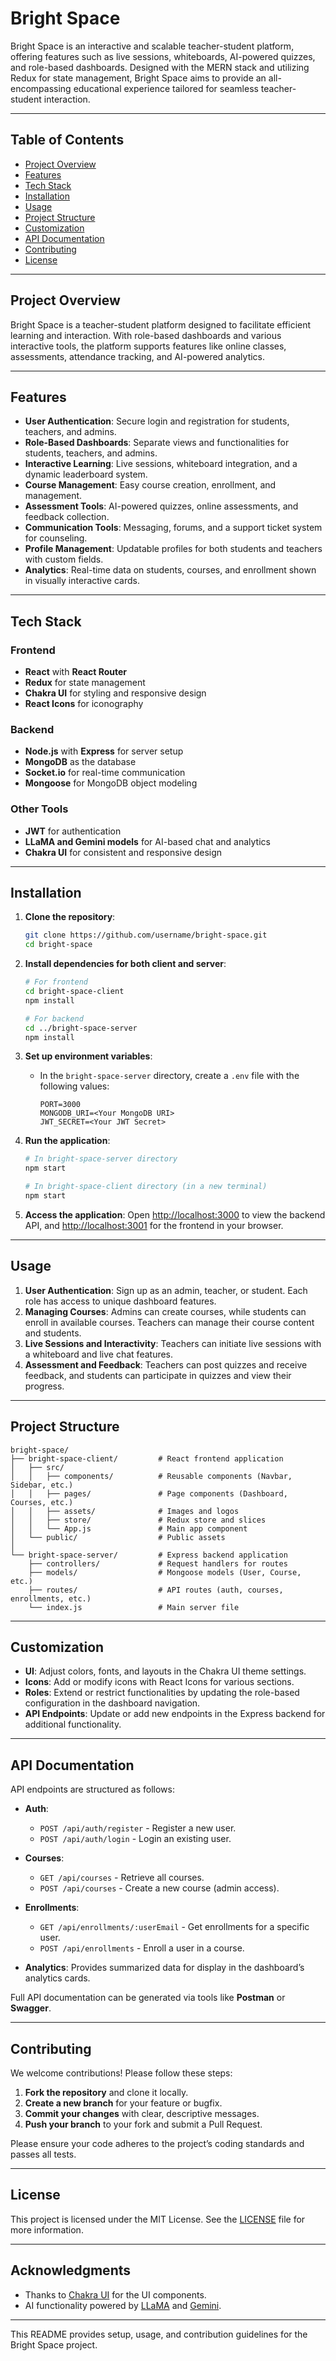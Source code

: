 
# Bright Space 
 
Bright Space is an interactive and scalable teacher-student platform, offering features such as live sessions, whiteboards, AI-powered quizzes, and role-based dashboards. Designed with the MERN stack and utilizing Redux for state management, Bright Space aims to provide an all-encompassing educational experience tailored for seamless teacher-student interaction.

---

## Table of Contents

- [Project Overview](#project-overview)
- [Features](#features)
- [Tech Stack](#tech-stack)
- [Installation](#installation)
- [Usage](#usage)
- [Project Structure](#project-structure)
- [Customization](#customization)
- [API Documentation](#api-documentation)
- [Contributing](#contributing)
- [License](#license)

---

## Project Overview

Bright Space is a teacher-student platform designed to facilitate efficient learning and interaction. With role-based dashboards and various interactive tools, the platform supports features like online classes, assessments, attendance tracking, and AI-powered analytics.

---

## Features

- **User Authentication**: Secure login and registration for students, teachers, and admins.
- **Role-Based Dashboards**: Separate views and functionalities for students, teachers, and admins.
- **Interactive Learning**: Live sessions, whiteboard integration, and a dynamic leaderboard system.
- **Course Management**: Easy course creation, enrollment, and management.
- **Assessment Tools**: AI-powered quizzes, online assessments, and feedback collection.
- **Communication Tools**: Messaging, forums, and a support ticket system for counseling.
- **Profile Management**: Updatable profiles for both students and teachers with custom fields.
- **Analytics**: Real-time data on students, courses, and enrollment shown in visually interactive cards.

---

## Tech Stack

### Frontend
- **React** with **React Router**
- **Redux** for state management
- **Chakra UI** for styling and responsive design
- **React Icons** for iconography

### Backend
- **Node.js** with **Express** for server setup
- **MongoDB** as the database
- **Socket.io** for real-time communication
- **Mongoose** for MongoDB object modeling

### Other Tools
- **JWT** for authentication
- **LLaMA and Gemini models** for AI-based chat and analytics
- **Chakra UI** for consistent and responsive design

---

## Installation

1. **Clone the repository**:
   ```bash
   git clone https://github.com/username/bright-space.git
   cd bright-space
   ```

2. **Install dependencies for both client and server**:
   ```bash
   # For frontend
   cd bright-space-client
   npm install

   # For backend
   cd ../bright-space-server
   npm install
   ```

3. **Set up environment variables**:
   - In the `bright-space-server` directory, create a `.env` file with the following values:
     ```
     PORT=3000
     MONGODB_URI=<Your MongoDB URI>
     JWT_SECRET=<Your JWT Secret>
     ```

4. **Run the application**:
   ```bash
   # In bright-space-server directory
   npm start

   # In bright-space-client directory (in a new terminal)
   npm start
   ```

5. **Access the application**:
   Open [http://localhost:3000](http://localhost:3000) to view the backend API, and [http://localhost:3001](http://localhost:3001) for the frontend in your browser.

---

## Usage

1. **User Authentication**: Sign up as an admin, teacher, or student. Each role has access to unique dashboard features.
2. **Managing Courses**: Admins can create courses, while students can enroll in available courses. Teachers can manage their course content and students.
3. **Live Sessions and Interactivity**: Teachers can initiate live sessions with a whiteboard and live chat features.
4. **Assessment and Feedback**: Teachers can post quizzes and receive feedback, and students can participate in quizzes and view their progress.

---

## Project Structure

```
bright-space/
├── bright-space-client/         # React frontend application
│   ├── src/
│   │   ├── components/          # Reusable components (Navbar, Sidebar, etc.)
│   │   ├── pages/               # Page components (Dashboard, Courses, etc.)
│   │   ├── assets/              # Images and logos
│   │   ├── store/               # Redux store and slices
│   │   └── App.js               # Main app component
│   └── public/                  # Public assets
│
└── bright-space-server/         # Express backend application
    ├── controllers/             # Request handlers for routes
    ├── models/                  # Mongoose models (User, Course, etc.)
    ├── routes/                  # API routes (auth, courses, enrollments, etc.)
    └── index.js                 # Main server file
```

---

## Customization

- **UI**: Adjust colors, fonts, and layouts in the Chakra UI theme settings.
- **Icons**: Add or modify icons with React Icons for various sections.
- **Roles**: Extend or restrict functionalities by updating the role-based configuration in the dashboard navigation.
- **API Endpoints**: Update or add new endpoints in the Express backend for additional functionality.

---

## API Documentation

API endpoints are structured as follows:

- **Auth**: 
  - `POST /api/auth/register` - Register a new user.
  - `POST /api/auth/login` - Login an existing user.
  
- **Courses**:
  - `GET /api/courses` - Retrieve all courses.
  - `POST /api/courses` - Create a new course (admin access).

- **Enrollments**:
  - `GET /api/enrollments/:userEmail` - Get enrollments for a specific user.
  - `POST /api/enrollments` - Enroll a user in a course.

- **Analytics**: Provides summarized data for display in the dashboard’s analytics cards.

Full API documentation can be generated via tools like **Postman** or **Swagger**.

---

## Contributing

We welcome contributions! Please follow these steps:

1. **Fork the repository** and clone it locally.
2. **Create a new branch** for your feature or bugfix.
3. **Commit your changes** with clear, descriptive messages.
4. **Push your branch** to your fork and submit a Pull Request.

Please ensure your code adheres to the project’s coding standards and passes all tests.

---

## License

This project is licensed under the MIT License. See the [LICENSE](LICENSE) file for more information.

---

## Acknowledgments

- Thanks to [Chakra UI](https://chakra-ui.com) for the UI components.
- AI functionality powered by [LLaMA](https://ai.facebook.com/llama/) and [Gemini](https://www.google.com).

---

This README provides setup, usage, and contribution guidelines for the Bright Space project.

